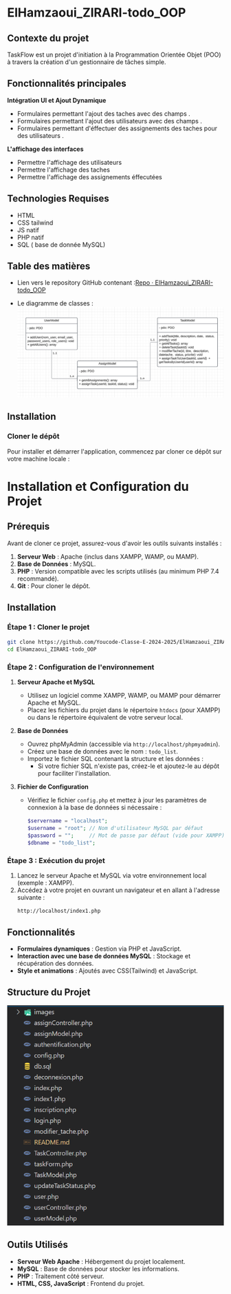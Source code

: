 # ElHamzaoui_ZIRARI-todo_OOP

## Contexte du projet
TaskFlow est un projet d'initiation à la Programmation Orientée Objet (POO) à travers la création d'un gestionnaire de tâches simple.

## Fonctionnalités principales

**Intégration UI et Ajout Dynamique**

-   Formulaires permettant l'ajout des taches avec des champs .
-   Formulaires permettant l'ajout des utilisateurs avec des champs .
-   Formulaires permettant d'éffectuer des assignements des taches pour des utilisateurs .

**L'affichage des interfaces**
-   Permettre l'affichage des utilisateurs
-   Permettre l'affichage des taches
-   Permettre l'affichage des assignements éffecutées

## Technologies Requises
-   HTML
-   CSS tailwind 
-   JS  natif
-   PHP natif
-   SQL ( base de donnée MySQL)

## Table des matières

-  Lien vers le repository GitHub contenant :[Repo · ElHamzaoui_ZIRARI-todo_OOP](https://github.com/Youcode-Classe-E-2024-2025/ElHamzaoui_ZIRARI-todo_OOP)

-  Le diagramme de classes :
 ![Structure du projet](images/DC.png)

## Installation

### Cloner le dépôt

Pour installer et démarrer l'application, commencez par cloner ce dépôt sur votre machine locale :
 

# Installation et Configuration du Projet

## Prérequis

Avant de cloner ce projet, assurez-vous d'avoir les outils suivants installés :

1. **Serveur Web** : Apache (inclus dans XAMPP, WAMP, ou MAMP).
2. **Base de Données** : MySQL.
3. **PHP** : Version compatible avec les scripts utilisés (au minimum PHP 7.4 recommandé).
4. **Git** : Pour cloner le dépôt.

## Installation

### Étape 1 : Cloner le projet

```bash
git clone https://github.com/Youcode-Classe-E-2024-2025/ElHamzaoui_ZIRARI-todo_OOP
cd ElHamzaoui_ZIRARI-todo_OOP
```

### Étape 2 : Configuration de l'environnement

1. **Serveur Apache et MySQL**  
   - Utilisez un logiciel comme XAMPP, WAMP, ou MAMP pour démarrer Apache et MySQL.  
   - Placez les fichiers du projet dans le répertoire `htdocs` (pour XAMPP) ou dans le répertoire équivalent de votre serveur local.

2. **Base de Données**  
   - Ouvrez phpMyAdmin (accessible via `http://localhost/phpmyadmin`).  
   - Créez une base de données avec le nom  : `todo_list`.  
   - Importez le fichier SQL contenant la structure et les données :
     - Si votre fichier SQL n'existe pas, créez-le et ajoutez-le au dépôt pour faciliter l'installation.

3. **Fichier de Configuration**  
   - Vérifiez le fichier `config.php` et mettez à jour les paramètres de connexion à la base de données si nécessaire :
     ```php
     $servername = "localhost";
     $username = "root"; // Nom d'utilisateur MySQL par défaut
     $password = "";     // Mot de passe par défaut (vide pour XAMPP)
     $dbname = "todo_list";
     ```

### Étape 3 : Exécution du projet

1. Lancez le serveur Apache et MySQL via votre environnement local (exemple : XAMPP).
2. Accédez à votre projet en ouvrant un navigateur et en allant à l'adresse suivante :
   ```
   http://localhost/index1.php
   ```

## Fonctionnalités

- **Formulaires dynamiques** : Gestion via PHP et JavaScript.
- **Interaction avec une base de données MySQL** : Stockage et récupération des données.
- **Style et animations** : Ajoutés avec CSS(Tailwind) et JavaScript.

## Structure du Projet
 ![Structure du projet](images/structure.png)
## Outils Utilisés

- **Serveur Web Apache** : Hébergement du projet localement.
- **MySQL** : Base de données pour stocker les informations.
- **PHP** : Traitement côté serveur.
- **HTML, CSS, JavaScript** : Frontend du projet.